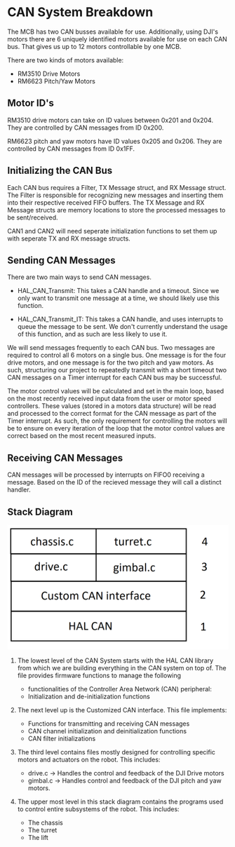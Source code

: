 # CAN System Breakdown

The MCB has two CAN busses available for use. Additionally, using DJI's motors
there are 6 uniquely identified motors available for use on each CAN bus.
That gives us up to 12 motors controllable by one MCB.

There are two kinds of motors available:

- RM3510 Drive Motors
- RM6623 Pitch/Yaw Motors

## Motor ID's

RM3510 drive motors can take on ID values between 0x201 and 0x204. They are
controlled by CAN messages from ID 0x200.

RM6623 pitch and yaw motors have ID values 0x205 and 0x206. They are controlled
by CAN messages from ID 0x1FF.

## Initializing the CAN Bus

Each CAN bus requires a Filter, TX Message struct, and RX Message struct.
The Filter is responsible for recognizing new messages and inserting them into
their respective received FIFO buffers. The TX Message and RX Message structs
are memory locations to store the processed messages to be sent/received.

CAN1 and CAN2 will need seperate initialization functions to set them up with
seperate TX and RX message structs.

## Sending CAN Messages

There are two main ways to send CAN messages.

- HAL\_CAN\_Transmit: This takes a CAN handle and a timeout. Since we only
want to transmit one message at a time, we should likely use this function.

- HAL\_CAN\_Transmit\_IT: This takes a CAN handle, and uses interrupts to
queue the message to be sent. We don't currently understand the usage of
this function, and as such are less likely to use it.

We will send messages frequently to each CAN bus. Two messages are required
to control all 6 motors on a single bus. One message is for the four drive
motors, and one message is for the two pitch and yaw motors. As such,
structuring our project to repeatedly transmit with a short timeout two
CAN messages on a Timer interrupt for each CAN bus may be successful.

The motor control values will be calculated and set in the main loop, based
on the most recently received input data from the user or motor speed
controllers. These values (stored in a motors data structure) will be
read and processed to the correct format for the CAN message as part of the
Timer interrupt. As such, the only requirement for controlling the motors
will be to ensure on every iteration of the loop that the motor control
values are correct based on the most recent measured inputs.

## Receiving CAN Messages

CAN messages will be processed by interrupts on FIFO0 receiving a message.
Based on the ID of the recieved message they will call a distinct handler.

## Stack Diagram

![alt text](images/CAN_System_breakdown/stack_diagram.png)

1) The lowest level of the CAN System starts with the HAL CAN library from which
   we are building everything in the CAN system on top of. The file provides 
   firmware functions to manage the following 
   * functionalities of the Controller Area Network (CAN) peripheral:
   * Initialization and de-initialization functions 

2) The next level up is the Customized CAN interface. This file implements:
   * Functions for transmitting and receiving CAN messages
   * CAN channel initialization and deinitialization functions
   * CAN filter initializations

3) The third level contains files mostly designed for controlling specific 
   motors and actuators on the robot. This includes:
   * drive.c -> Handles the control and feedback of the DJI Drive
                motors
   * gimbal.c -> Handles control and feedback of the DJI pitch and yaw motors.

4) The upper most level in this stack diagram contains the programs used to 
   control entire subsystems of the robot. This includes:
   * The chassis
   * The turret
   * The lift